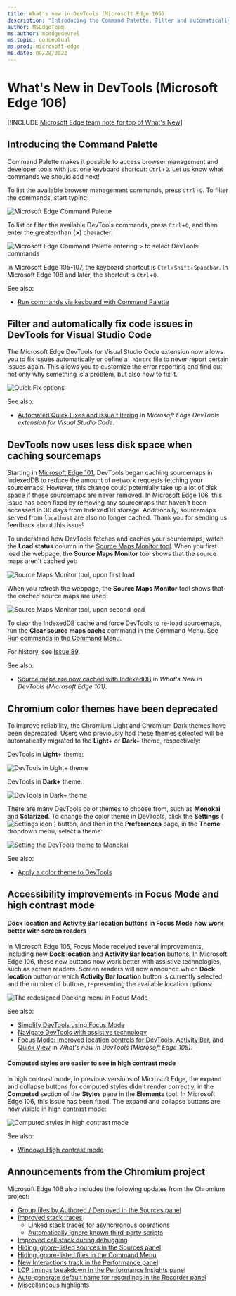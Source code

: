 ```yaml
---
title: What's new in DevTools (Microsoft Edge 106)
description: "Introducing the Command Palette. Filter and automatically fix code issues in DevTools for Visual Studio Code. DevTools now uses less disk space when caching sourcemaps. Chromium color themes have been deprecated. Accessibility improvements in Focus Mode and high contrast mode. And more."
author: MSEdgeTeam
ms.author: msedgedevrel
ms.topic: conceptual
ms.prod: microsoft-edge
ms.date: 09/28/2022
---
```

# What's New in DevTools (Microsoft Edge 106)

[!INCLUDE [Microsoft Edge team note for top of What's New](../../includes/edge-whats-new-note.md)]


<!-- ====================================================================== -->
## Introducing the Command Palette

<!-- Subtitle: Your favorite commands in one place. -->
<!--           Your favorite browser and DevTools commands in one place. -->

Command Palette makes it possible to access browser management and developer tools with just one keyboard shortcut: `Ctrl`+`Q`.  Let us know what commands we should add next!

To list the available browser management commands, press `Ctrl`+`Q`.  To filter the commands, start typing:

![Microsoft Edge Command Palette](./devtools-106-images/command-palette.png)

To list or filter the available DevTools commands, press `Ctrl`+`Q`, and then enter the greater-than (**>**) character:

![Microsoft Edge Command Palette entering `>` to select DevTools commands](./devtools-106-images/command-palette-devtools.png)

In Microsoft Edge 105-107, the keyboard shortcut is `Ctrl`+`Shift`+`Spacebar`.  In Microsoft Edge 108 and later, the shortcut is `Ctrl`+`Q`.

See also:
* [Run commands via keyboard with Command Palette](../../../experimental-features/edge-command-palette.md)


<!-- ====================================================================== -->
## Filter and automatically fix code issues in DevTools for Visual Studio Code
<!-- todo: mention that the extension supports Compatibility and Security Hints? -->

<!-- Subtitle: Let Visual Studio Code fix web issues for you or tell it never to bother you about them again. -->
 
The Microsoft Edge DevTools for Visual Studio Code extension now allows you to fix issues automatically or define a `.hintrc` file to never report certain issues again.  This allows you to customize the error reporting and find out not only why something is a problem, but also how to fix it.

![Quick Fix options](./devtools-106-images/quick-fix-options.png)
<!--
Screenshot:
1. Install the extension.
2. Open a file with problems.
3. Hover over the issue till the lightbulb appears.
4. Click the light bulb for options.
-->

<!-- see att. -->

See also:
* [Automated Quick Fixes and issue filtering](../../../../visual-studio-code/microsoft-edge-devtools-extension.md#automated-quick-fixes-and-issue-filtering) in _Microsoft Edge DevTools extension for Visual Studio Code_.


<!-- ====================================================================== -->
## DevTools now uses less disk space when caching sourcemaps

<!-- Subtitle: In Microsoft Edge 106, sourcemaps are now removed from IndexedDB storage if they haven't been accessed in 30 days. -->

Starting in [Microsoft Edge 101](../../../whats-new/2022/04/devtools-101.md#source-maps-are-now-cached-with-indexeddb), DevTools began caching sourcemaps in IndexedDB to reduce the amount of network requests fetching your sourcemaps.  However, this change could potentially take up a lot of disk space if these sourcemaps are never removed.  In Microsoft Edge 106, this issue has been fixed by removing any sourcemaps that haven't been accessed in 30 days from IndexedDB storage.  Additionally, sourcemaps served from `localhost` are also no longer cached.  Thank you for sending us feedback about this issue!

To understand how DevTools fetches and caches your sourcemaps, watch the **Load status** column in the [Source Maps Monitor tool](../../../source-maps-monitor/source-maps-monitor-tool.md).  When you first load the webpage, the **Source Maps Monitor** tool shows that the source maps aren't cached yet:

![Source Maps Monitor tool, upon first load](./devtools-106-images/source-maps-indexeddb-first-load.png)

When you refresh the webpage, the **Source Maps Monitor** tool shows that the cached source maps are used:

![Source Maps Monitor tool, upon second load](./devtools-106-images/source-maps-indexeddb-second-load.png)

To clear the IndexedDB cache and force DevTools to re-load sourcemaps, run the **Clear source maps cache** command in the Command Menu.  See [Run commands in the Command Menu](../../../command-menu/index.md).

For history, see [Issue 89](https://github.com/MicrosoftEdge/DevTools/issues/89).

See also:
* [Source maps are now cached with IndexedDB](../../2022/04/devtools-101.md#source-maps-are-now-cached-with-indexeddb) in _What's New in DevTools (Microsoft Edge 101)_.


<!-- ====================================================================== -->
## Chromium color themes have been deprecated

<!-- Subtitle: Users of Chromium themes in DevTools will be automatically migrated to the default dark or light theme for a more reliable experience. -->

To improve reliability, the Chromium Light and Chromium Dark themes have been deprecated.  Users who previously had these themes selected will be automatically migrated to the **Light+** or **Dark+** theme, respectively:

DevTools in **Light+** theme: 

![DevTools in Light+ theme](./devtools-106-images/light-plus-theme.png)

DevTools in **Dark+** theme:

![DevTools in Dark+ theme](./devtools-106-images/dark-plus-theme.png)

There are many DevTools color themes to choose from, such as **Monokai** and **Solarized**.  To change the color theme in DevTools, click the **Settings** (![Settings icon.](../../../media/settings-gear-icon-light-theme.png)) button, and then in the **Preferences** page, in the **Theme** dropdown menu, select a theme:

![Setting the DevTools theme to Monokai](./devtools-106-images/set-theme-monokai.png)

See also:
* [Apply a color theme to DevTools](../../../customize/theme.md)


<!-- ====================================================================== -->
## Accessibility improvements in Focus Mode and high contrast mode

<!-- Subtitle: The new Dock location and Activity Bar location buttons in Focus Mode now work better with screen readers, and computed styles are easier to see in high contrast mode. -->


#### Dock location and Activity Bar location buttons in Focus Mode now work better with screen readers

In Microsoft Edge 105, Focus Mode received several improvements, including new **Dock location** and **Activity Bar location** buttons.  In Microsoft Edge 106, these new buttons now work better with assistive technologies, such as screen readers.  Screen readers will now announce which **Dock location** button or which **Activity Bar location** button is currently selected, and the number of buttons, representing the available location options:

![The redesigned Docking menu in Focus Mode](./devtools-106-images/focus-mode-redesigned-docking-menu.png)

See also:
* [Simplify DevTools using Focus Mode](../../../experimental-features/focus-mode.md)
* [Navigate DevTools with assistive technology](../../../accessibility/navigation.md)
* [Focus Mode: Improved location controls for DevTools, Activity Bar, and Quick View](../../../whats-new/2022/09/devtools-105.md#focus-mode-improved-location-controls-for-devtools-activity-bar-and-quick-view) in _What's new in DevTools (Microsoft Edge 105)_.


#### Computed styles are easier to see in high contrast mode

In high contrast mode, in previous versions of Microsoft Edge, the expand and collapse buttons for computed styles didn't render correctly, in the **Computed** section of the **Styles** pane in the **Elements** tool.  In Microsoft Edge 106, this issue has been fixed.  The expand and collapse buttons are now visible in high contrast mode:
 
![Computed styles in high contrast mode](./devtools-106-images/computed-styles-high-contrast-mode.png)
<!-- If you want to recreate this image:
1.	Open Windows settings > Accessibility > Contrast themes
2.	Under **Contrast themes**, select **Aquatic** and **Apply**
3.	Open Edge and navigate to some website. I used: Bing
4.	Open DevTools
5.	Navigate to the Elements tool
6.	Open the **Computed** section in the **Styles** pane
7.	Take screenshot and draw red highlight boxes around the triangle expand/collapse arrows under the **Filter** textbox. I would also recommend expanding and collapsing some of the styles. -->

<!-- Video recording of feature in action
See attachments. looking for better way to show how Voiceover reads out the Dock Location and Activity Bar Location buttons on macOS but that might make a better video -->

See also:
* [Windows High contrast mode](/fluent-ui/web-components/design-system/high-contrast)


<!-- ====================================================================== -->
## Announcements from the Chromium project

Microsoft Edge 106 also includes the following updates from the Chromium project:

* [Group files by Authored / Deployed in the Sources panel](https://developer.chrome.com/blog/new-in-devtools-106/#authored)
* [Improved stack traces](https://developer.chrome.com/blog/new-in-devtools-106/#stack-traces)
  * [Linked stack traces for asynchronous operations](https://developer.chrome.com/blog/new-in-devtools-106/#async)
  * [Automatically ignore known third-party scripts](https://developer.chrome.com/blog/new-in-devtools-106/#auto-ignore)
* [Improved call stack during debugging](https://developer.chrome.com/blog/new-in-devtools-106/#call-stack)
* [Hiding ignore-listed sources in the Sources panel](https://developer.chrome.com/blog/new-in-devtools-106/#ignore-nav)
* [Hiding ignore-listed files in the Command Menu](https://developer.chrome.com/blog/new-in-devtools-106/#ignore-search)
* [New Interactions track in the Performance panel](https://developer.chrome.com/blog/new-in-devtools-106/#performance)
* [LCP timings breakdown in the Performance Insights panel](https://developer.chrome.com/blog/new-in-devtools-106/#insights)
* [Auto-generate default name for recordings in the Recorder panel](https://developer.chrome.com/blog/new-in-devtools-106/#recorder)
* [Miscellaneous highlights](https://developer.chrome.com/blog/new-in-devtools-106/#misc)


<!-- ====================================================================== -->
<!-- uncomment if content is copied from developer.chrome.com to this page -->

<!-- > [!NOTE]
> Portions of this page are modifications based on work created and [shared by Google](https://developers.google.com/terms/site-policies) and used according to terms described in the [Creative Commons Attribution 4.0 International License](https://creativecommons.org/licenses/by/4.0).
> The original page for announcements from the Chromium project is [What's New in DevTools (Chrome 106)](https://developer.chrome.com/blog/new-in-devtools-106) and is authored by [Jecelyn Yeen](https://developers.google.com/web/resources/contributors#jecelynyeen) (Developer advocate working on Chrome DevTools at Google). -->


<!-- ====================================================================== -->
<!-- uncomment if content is copied from developer.chrome.com to this page -->

<!-- [![Creative Commons License.](../../../../media/cc-logo/88x31.png)](https://creativecommons.org/licenses/by/4.0)
This work is licensed under a [Creative Commons Attribution 4.0 International License](https://creativecommons.org/licenses/by/4.0). -->
